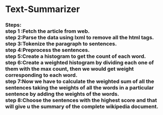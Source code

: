 # Text-Summarizer

<h3>Steps:<br>
 <red>step 1 </red>:Fetch the article from web.</br>
step 2:Parse the data using lxml to remove all the html tags. </br>
step 3:Tokenize the paragraph to sentences.</br>
step 4:Preprocess the sentences.</br>
step 5:Create a histogram to get the count of each word. </br>
step 6:Create a weighted histogram by dividing each one of them with the max count, then we would get weight corresponding to each word.</br>
step 7:Now we have to calculate the weighted sum of all the sentences taking the weights of all the words in a particular sentence by adding the weights of the words.</br>
step 8:Choose the sentences with the highest score and that will give u the summary of the complete wikipedia document. </br><h3>
